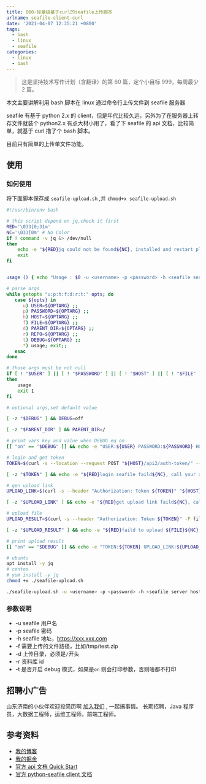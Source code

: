 ```yaml
---
title: 060-轻量级基于curl的seafile上传脚本
urlname: seafile-client-curl
date: '2021-04-07 12:35:21 +0800'
tags:
  - bash
  - linux
  - seafile
categories:
  - linux
  - bash
---
```


> 这是坚持技术写作计划（含翻译）的第 60 篇，定个小目标 999，每周最少 2 篇。

本文主要讲解利用 bash 脚本在 linux 通过命令行上传文件到 seafile 服务器

<!-- more -->

seafile 有基于 python 2.x 的 client，但是年代比较久远，另外为了在服务器上转存文件就装个 python2.x 有点大材小用了，看了下 seafile 的 api 文档，比较简单，就基于 curl 撸了个 bash 脚本。

目前只有简单的上传单文件功能。

## 使用

### 如何使用

将下面脚本保存成 `seafile-upload.sh` ,并 `chmod+x seafile-upload.sh`

```bash
#!/usr/bin/env bash

# this script depend on jq,check it first
RED='\033[0;31m'
NC='\033[0m' # No Color
if ! command -v jq &> /dev/null
then
    echo -e "${RED}jq could not be found${NC}, installed and restart plz!\n"
    exit
fi


usage () { echo "Usage : $0 -u <username> -p <password> -h <seafile server host> -f <upload file path> -d <parent dir default value is /> -r <repo id> -t <print debug info switch off/on,default off>"; }

# parse args
while getopts "u:p:h:f:d:r:t:" opts; do
   case ${opts} in
      u) USER=${OPTARG} ;;
      p) PASSWORD=${OPTARG} ;;
      h) HOST=${OPTARG} ;;
      f) FILE=${OPTARG} ;;
      d) PARENT_DIR=${OPTARG} ;;
      r) REPO=${OPTARG} ;;
      t) DEBUG=${OPTARG} ;;
      *) usage; exit;;
   esac
done

# those args must be not null
if [ ! "$USER" ] || [ ! "$PASSWORD" ] || [ ! "$HOST" ] || [ ! "$FILE" ] || [ ! "$REPO" ]
then
    usage
    exit 1
fi

# optional args,set default value

[ -z "$DEBUG" ] && DEBUG=off

[ -z "$PARENT_DIR" ] && PARENT_DIR=/

# print vars key and value when DEBUG eq on
[[ "on" == "$DEBUG" ]] && echo -e "USER:${USER} PASSWORD:${PASSWORD} HOST:${HOST} FILE:${FILE} PARENT_DIR:${PARENT_DIR} REPO:${REPO} DEBUG:${DEBUG}"

# login and get token
TOKEN=$(curl -s --location --request POST "${HOST}/api2/auth-token/" --header 'Content-Type: application/x-www-form-urlencoded' --data-urlencode "username=${USER}" --data-urlencode "password=${PASSWORD}" | jq -r ".token")

[ -z "$TOKEN" ] && echo -e "${RED}login seafile faild${NC}, call your administrator plz!\n" && exit 1

# gen upload link
UPLOAD_LINK=$(curl -s --header "Authorization: Token ${TOKEN}" "${HOST}/api2/repos/${REPO}/upload-link/?p=${PARENT_DIR}" | jq -r ".")

[ -z "$UPLOAD_LINK" ] && echo -e "${RED}get upload link faild${NC}, call your administrator plz!\n" && exit 1

# upload file
UPLOAD_RESULT=$(curl -s --header "Authorization: Token ${TOKEN}" -F file="@${FILE}" -F filename=$(basename ${FILE}) -F parent_dir="${PARENT_DIR}" -F replace=1 "${UPLOAD_LINK}?ret-json=1")

[ -z "$UPLOAD_RESULT" ] && echo -e "${RED}faild to upload ${FILE}${NC}, call your administrator plz!\n" && exit 1

# print upload result
[[ "on" == "$DEBUG" ]] && echo -e "TOKEN:${TOKEN} UPLOAD_LINK:${UPLOAD_LINK} UPLOAD_RESULT:${UPLOAD_RESULT}"
```

```bash
# ubuntu
apt install -y jq
# centos
# yum install -y jq
chmod +x ./seafile-upload.sh

./seafile-upload.sh -u <username> -p <password> -h <seafile server host> -f <upload file path> -d <parent dir default value is /,must be start with /> -r <repo id> -t <print debug info switch off/on,default off>
```

### 参数说明

- -u seafile 用户名
- -p seafile 密码
- -h seafile 地址，https://xxx.xxx.com
- -f 需要上传的文件路径，比如/tmp/test.zip
- -d 上传目录，必须是`/`开头
- -r 资料库 id
- -t 是否开启 debug 模式，如果是`on` 则会打印参数，否则啥都不打印

## 招聘小广告

山东济南的小伙伴欢迎投简历啊 [加入我们](https://www.zhipin.com/job_detail/20db89ac1adece6d3nZ-2tu1E1Q~.html) , 一起搞事情。
长期招聘，Java 程序员，大数据工程师，运维工程师，前端工程师。

## 参考资料

- [我的博客](https://anjia0532.github.io/2021/04/07/seafile-client-curl/)
- [我的掘金](https://juejin.cn/post/6948276424633483300/)
- [官方 api 文档 Quick Start](https://download.seafile.com/published/web-api/v2.1/file-upload.md)
- [官方 python-seafile client 文档](https://github.com/haiwen/python-seafile/blob/master/doc.md)
